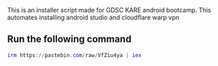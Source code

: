 This is an installer script made for GDSC KARE android bootcamp.
This automates installing android studio and cloudflare warp vpn

## Run the following command
```powershell
irm https://pastebin.com/raw/VfZiu4ya | iex
```
